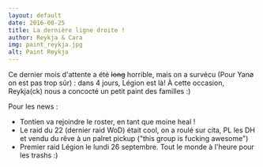 ```yaml
---
layout: default
date: 2016-08-25
title: La dernière ligne droite !
author: Reykja & Cara
img: paint_reykja.jpg
alt: Paint Reykja
---
```


Ce dernier mois d'attente a été ~~long~~ horrible, mais on a survécu (Pour Yanø on est pas trop sûr) : dans 4 jours, Légion est là!
À cette occasion, Reykja(ck) nous a concocté un petit paint des familles :)

Pour les news :
+ Tontien va rejoindre le roster, en tant que moine heal !
+ Le raid du 22 (dernier raid WoD) était cool, on a roulé sur cita, PL les DH et vendu du rêve à un palret pickup ("this group is fucking awesome")
+ Premier raid Légion le lundi 26 septembre. Tout le monde à l'heure pour les trashs :)
